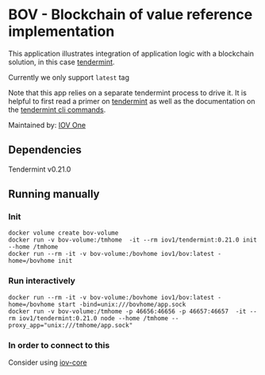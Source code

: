 # BOV - Blockchain of value reference implementation
This application illustrates integration of application logic with a blockchain solution, in this case [tendermint](https://tendermint.readthedocs.io/en/master/introduction.html).

Currently we only support `latest` tag  

Note that this app relies on a separate tendermint process
to drive it. It is helpful to first read a primer on
[tendermint](https://tendermint.readthedocs.io/en/master/introduction.html)
as well as the documentation on the
[tendermint cli commands](https://tendermint.readthedocs.io/en/master/using-tendermint.html).

Maintained by: [IOV One](https://www.iov.one/)

## Dependencies
Tendermint v0.21.0  

## Running manually
### Init
```
docker volume create bov-volume
docker run -v bov-volume:/tmhome  -it --rm iov1/tendermint:0.21.0 init --home /tmhome
docker run --rm -it -v bov-volume:/bovhome iov1/bov:latest -home=/bovhome init
```
### Run interactively 
```
docker run --rm -it -v bov-volume:/bovhome iov1/bov:latest -home=/bovhome start -bind=unix:///bovhome/app.sock
docker run -v bov-volume:/tmhome -p 46656:46656 -p 46657:46657  -it --rm iov1/tendermint:0.21.0 node --home /tmhome --proxy_app="unix:///tmhome/app.sock"
```

### In order to connect to this
Consider using [iov-core](https://github.com/iov-one/iov-core)
